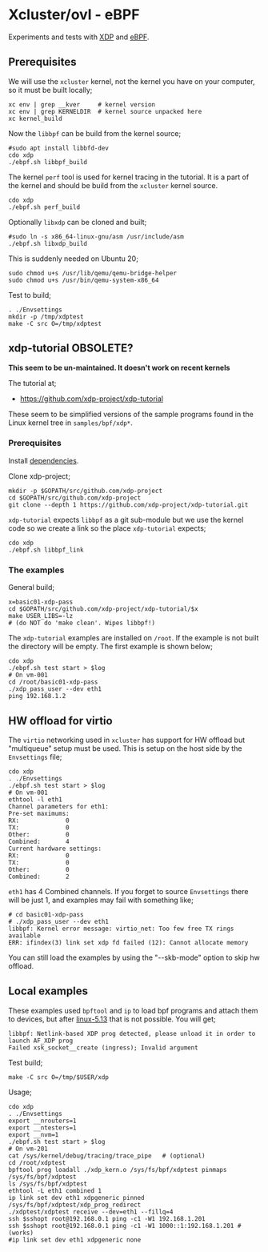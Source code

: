 # Xcluster/ovl - eBPF

Experiments and tests with
[XDP](https://en.wikipedia.org/wiki/Express_Data_Path) and
[eBPF](https://ebpf.io/).

## Prerequisites

We will use the `xcluster` kernel, not the kernel you have on your
computer, so it must be built locally;

```
xc env | grep __kver     # kernel version
xc env | grep KERNELDIR  # kernel source unpacked here
xc kernel_build
```

Now the `libbpf` can be build from the kernel source;

```
#sudo apt install libbfd-dev
cdo xdp
./ebpf.sh libbpf_build
```

The kernel `perf` tool is used for kernel tracing in the tutorial. It
is a part of the kernel and should be build from the `xcluster` kernel
source.

```
cdo xdp
./ebpf.sh perf_build
```

Optionally `libxdp` can be cloned and built;
```
#sudo ln -s x86_64-linux-gnu/asm /usr/include/asm
./ebpf.sh libxdp_build
```

This is suddenly needed on Ubuntu 20;
```
sudo chmod u+s /usr/lib/qemu/qemu-bridge-helper
sudo chmod u+s /usr/bin/qemu-system-x86_64
```

Test to build;
```
. ./Envsettings
mkdir -p /tmp/xdptest
make -C src O=/tmp/xdptest
```

## xdp-tutorial OBSOLETE?

**This seem to be un-maintained. It doesn't work on recent kernels**

The tutorial at;

* https://github.com/xdp-project/xdp-tutorial

These seem to be simplified versions of the sample programs found in
the Linux kernel tree in `samples/bpf/xdp*`.


### Prerequisites

Install
[dependencies](https://github.com/xdp-project/xdp-tutorial/blob/master/setup_dependencies.org).

Clone xdp-project;
```
mkdir -p $GOPATH/src/github.com/xdp-project
cd $GOPATH/src/github.com/xdp-project
git clone --depth 1 https://github.com/xdp-project/xdp-tutorial.git
```

`xdp-tutorial` expects `libbpf` as a git sub-module but we use the
kernel code so we create a link so the place `xdp-tutorial` expects;

```
cdo xdp
./ebpf.sh libbpf_link
```

### The examples

General build;
```
x=basic01-xdp-pass
cd $GOPATH/src/github.com/xdp-project/xdp-tutorial/$x
make USER_LIBS=-lz
# (do NOT do 'make clean'. Wipes libbpf!)
```

The `xdp-tutorial` examples are installed on `/root`. If the example
is not built the directory will be empty. The first example is shown
below;

```
cdo xdp
./ebpf.sh test start > $log
# On vm-001
cd /root/basic01-xdp-pass
./xdp_pass_user --dev eth1
ping 192.168.1.2
```

## HW offload for virtio

The `virtio` networking used in `xcluster` has support for HW offload
but "multiqueue" setup must be used. This is setup on the host side by
the `Envsettings` file;

```
cdo xdp
. ./Envsettings
./ebpf.sh test start > $log
# On vm-001
ethtool -l eth1
Channel parameters for eth1:
Pre-set maximums:
RX:             0
TX:             0
Other:          0
Combined:       4
Current hardware settings:
RX:             0
TX:             0
Other:          0
Combined:       2
```

`eth1` has 4 Combined channels. If you forget to source `Envsettings`
there will be just 1, and examples may fail with something like;

```
# cd basic01-xdp-pass
# ./xdp_pass_user --dev eth1
libbpf: Kernel error message: virtio_net: Too few free TX rings available
ERR: ifindex(3) link set xdp fd failed (12): Cannot allocate memory
```

You can still load the examples by using the "--skb-mode" option to
skip hw offload.



## Local examples

These examples used `bpftool` and `ip` to load bpf programs and attach
them to devices, but after [linux-5.13](https://github.com/torvalds/linux/commit/10397994d30f2de51bfd9321ed9ddb789464f572)
that is not possible. You will get;

```
libbpf: Netlink-based XDP prog detected, please unload it in order to launch AF_XDP prog
Failed xsk_socket__create (ingress); Invalid argument
```


Test build;
```
make -C src O=/tmp/$USER/xdp
```

Usage;
```
cdo xdp
. ./Envsettings
export __nrouters=1
export __ntesters=1
export __nvm=1
./ebpf.sh test start > $log
# On vm-201
cat /sys/kernel/debug/tracing/trace_pipe   # (optional)
cd /root/xdptest
bpftool prog loadall ./xdp_kern.o /sys/fs/bpf/xdptest pinmaps /sys/fs/bpf/xdptest
ls /sys/fs/bpf/xdptest
ethtool -L eth1 combined 1
ip link set dev eth1 xdpgeneric pinned /sys/fs/bpf/xdptest/xdp_prog_redirect
./xdptest/xdptest receive --dev=eth1 --fillq=4
ssh $sshopt root@192.168.0.1 ping -c1 -W1 192.168.1.201
ssh $sshopt root@192.168.0.1 ping -c1 -W1 1000::1:192.168.1.201 # (works)
#ip link set dev eth1 xdpgeneric none
```
